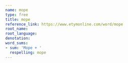 ```yaml
---
name: mope
type: free
title: mope
reference_link: https://www.etymonline.com/word/mope
root_name: 
root_language: 
denotation: 
word_sums:
- sum: 'Mope + '
  respelling: mope
---
```

